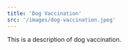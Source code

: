 ```yaml
---
title: 'Dog Vaccination'
src: '/images/dog-vaccination.jpeg'
---
```


This is a description of dog vaccination.
